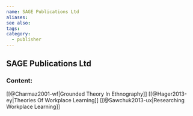 ```yaml
---
name: SAGE Publications Ltd
aliases:
see also:
tags:
category:
  - publisher
---
```


## SAGE Publications Ltd

### Content:
[[@Charmaz2001-wf|Grounded Theory In Ethnography]]
[[@Hager2013-ey|Theories Of Workplace Learning]]
[[@Sawchuk2013-ux|Researching Workplace Learning]]
